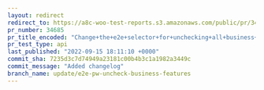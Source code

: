 ```yaml
---
layout: redirect
redirect_to: https://a8c-woo-test-reports.s3.amazonaws.com/public/pr/34685/api/index.html
pr_number: 34685
pr_title_encoded: "Change+the+e2e+selector+for+unchecking+all+business+features"
pr_test_type: api
last_published: "2022-09-15 18:11:10 +0000"
commit_sha: 7235d3c7d74949a23181c00b4b3c1a1982a3449c
commit_message: "Added changelog"
branch_name: update/e2e-pw-uncheck-business-features
---
```

